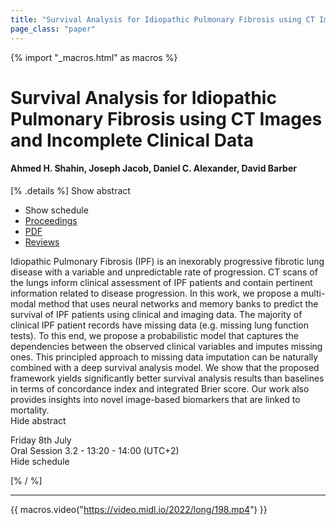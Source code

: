 ```yaml
---
title: "Survival Analysis for Idiopathic Pulmonary Fibrosis using CT Images and Incomplete Clinical Data"
page_class: "paper"
---
```


{% import "_macros.html" as macros %}

# Survival Analysis for Idiopathic Pulmonary Fibrosis using CT Images and Incomplete Clinical Data

#### Ahmed H. Shahin, Joseph Jacob, Daniel C. Alexander, David Barber

[% .details %]
<a class="toggle_visibility" data-selector=".abstract" data-level="3">Show abstract</a>
- <a class="toggle_visibility" data-selector=".schedule" data-level="3">Show schedule</a>
- <a href="">Proceedings</a>
- <a href="https://openreview.net/pdf?id=YWDmiiJ4hYP">PDF</a>
- <a href="https://openreview.net/forum?id=YWDmiiJ4hYP">Reviews</a>

<p>
    <span class="abstract">
        Idiopathic Pulmonary Fibrosis (IPF) is an inexorably progressive fibrotic lung disease with a variable and unpredictable rate of progression. CT scans of the lungs inform clinical assessment of IPF patients and contain pertinent information related to disease progression. In this work, we propose a multi-modal method that uses neural networks and memory banks to predict the survival of IPF patients using clinical and imaging data. The majority of clinical IPF patient records have missing data (e.g. missing lung function tests). To this end, we propose a probabilistic model that captures the dependencies between the observed clinical variables and imputes missing ones. This principled approach to missing data imputation can be naturally combined with a deep survival analysis model. We show that the proposed framework yields significantly better survival analysis results than baselines in terms of concordance index and integrated Brier score. Our work also provides insights into novel image-based biomarkers that are linked to mortality.
        <br>
        <span class="actions"><a class="toggle_visibility" data-level="2">Hide abstract</a></span>
    </span>
</p>

<p>
    <span class="schedule">
        Friday 8th July<br>Oral Session 3.2 - 13:20 - 14:00 (UTC+2)
        <br>
        <span class="actions"><a class="toggle_visibility" data-level="2">Hide schedule</a></span>
    </span>
</p>

[% / %]


---

{{ macros.video("https://video.midl.io/2022/long/198.mp4") }}